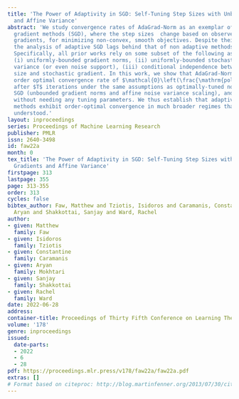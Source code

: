```yaml
---
title: 'The Power of Adaptivity in SGD: Self-Tuning Step Sizes with Unbounded Gradients
  and Affine Variance'
abstract: 'We study convergence rates of AdaGrad-Norm as an exemplar of adaptive stochastic
  gradient methods (SGD), where the step sizes  change based on observed stochastic
  gradients, for minimizing non-convex, smooth objectives. Despite their popularity,
  the analysis of adaptive SGD lags behind that of non adaptive methods in this setting.
  Specifically, all prior works rely on some subset of the following assumptions:
  (i) uniformly-bounded gradient norms, (ii) uniformly-bounded stochastic gradient
  variance (or even noise support), (iii) conditional independence between the step
  size and stochastic gradient. In this work, we show that AdaGrad-Norm exhibits an
  order optimal convergence rate of $\mathcal{O}\left(\frac{\mathrm{poly}\log(T)}{\sqrt{T}}\right)$
  after $T$ iterations under the same assumptions as optimally-tuned non adaptive
  SGD (unbounded gradient norms and affine noise variance scaling), and crucially,
  without needing any tuning parameters. We thus establish that adaptive gradient
  methods exhibit order-optimal convergence in much broader regimes than previously
  understood.'
layout: inproceedings
series: Proceedings of Machine Learning Research
publisher: PMLR
issn: 2640-3498
id: faw22a
month: 0
tex_title: 'The Power of Adaptivity in SGD: Self-Tuning Step Sizes with Unbounded
  Gradients and Affine Variance'
firstpage: 313
lastpage: 355
page: 313-355
order: 313
cycles: false
bibtex_author: Faw, Matthew and Tziotis, Isidoros and Caramanis, Constantine and Mokhtari,
  Aryan and Shakkottai, Sanjay and Ward, Rachel
author:
- given: Matthew
  family: Faw
- given: Isidoros
  family: Tziotis
- given: Constantine
  family: Caramanis
- given: Aryan
  family: Mokhtari
- given: Sanjay
  family: Shakkottai
- given: Rachel
  family: Ward
date: 2022-06-28
address:
container-title: Proceedings of Thirty Fifth Conference on Learning Theory
volume: '178'
genre: inproceedings
issued:
  date-parts:
  - 2022
  - 6
  - 28
pdf: https://proceedings.mlr.press/v178/faw22a/faw22a.pdf
extras: []
# Format based on citeproc: http://blog.martinfenner.org/2013/07/30/citeproc-yaml-for-bibliographies/
---
```

